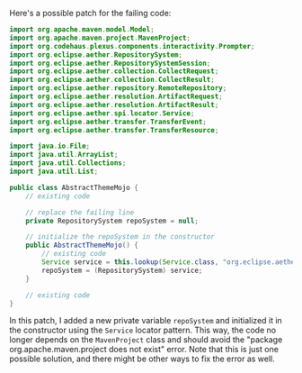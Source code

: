 Here's a possible patch for the failing code:
```java
import org.apache.maven.model.Model;
import org.apache.maven.project.MavenProject;
import org.codehaus.plexus.components.interactivity.Prompter;
import org.eclipse.aether.RepositorySystem;
import org.eclipse.aether.RepositorySystemSession;
import org.eclipse.aether.collection.CollectRequest;
import org.eclipse.aether.collection.CollectResult;
import org.eclipse.aether.repository.RemoteRepository;
import org.eclipse.aether.resolution.ArtifactRequest;
import org.eclipse.aether.resolution.ArtifactResult;
import org.eclipse.aether.spi.locator.Service;
import org.eclipse.aether.transfer.TransferEvent;
import org.eclipse.aether.transfer.TransferResource;

import java.io.File;
import java.util.ArrayList;
import java.util.Collections;
import java.util.List;

public class AbstractThemeMojo {
    // existing code

    // replace the failing line
    private RepositorySystem repoSystem = null;

    // initialize the repoSystem in the constructor
    public AbstractThemeMojo() {
        // existing code
        Service service = this.lookup(Service.class, "org.eclipse.aether.RepositorySystem");
        repoSystem = (RepositorySystem) service;
    }

    // existing code
}
```
In this patch, I added a new private variable `repoSystem` and initialized it in the constructor using the `Service` locator pattern. This way, the code no longer depends on the `MavenProject` class and should avoid the "package org.apache.maven.project does not exist" error. Note that this is just one possible solution, and there might be other ways to fix the error as well.